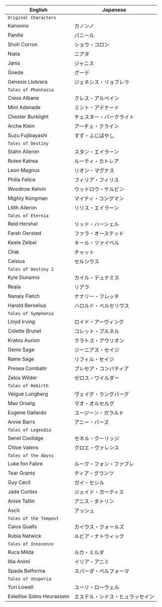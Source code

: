 | English | Japanese |
| - | - |
| `Original Characters`||
| Kanonno | カノンノ |
| Panille | パニール |
| Shoh Corron | ショウ・コロン |
| Niata | ニアタ |
| Janis | ジャニス |
| Goede | グーデ |
| Genesis Llobrera | ジェネシス・リョブレラ |
| `Tales of Phantasia`||
| Cress Albane | クレス・アルベイン |
| Mint Adenade | ミント・アデナード |
| Chester Burklight | チェスター・バークライト |
| Arche Klein | アーチェ・クライン |
| Suzu Fujibayashi | すず・ふじばやし |
| `Tales of Destiny`||
| Stahn Aileron | スタン・エイラーン |
| Rutee Katrea | ルーティ・カトレア |
| Leon Magnus | リオン・マグナス |
| Philia Felice | フィリア・フィリス |
| Woodrow Kelvin | ウッドロウ・ケルビン |
| Mighty Kongman | マイティ・コングマン |
| Lilith Aileron | リリス・エイラーン |
| `Tales of Eternia`||
| Reid Hershel | リッド・ハーシェル |
| Farah Oersted | ファラ・オーステッド |
| Keele Zeibel | キール・ツァイベル |
| Chat | チャット |
| Celsius | セルシウス |
| `Tales of Destiny 2`||
| Kyle Dunamis | カイル・デュナミス |
| Reala | リアラ |
| Nanaly Fletch | ナナリー・フレッチ |
| Harold Berselius | ハロルド・ベルセリウス |
| `Tales of Symphonia`||
| Lloyd Irving | ロイド・アーヴィング |
| Colette Brunel | コレット・ブルネル |
| Kratos Aurion | クラトス・アウリオン |
| Genis Sage | ジーニアス・セイジ |
| Raine Sage | リフィル・セイジ |
| Presea Combatir | プレセア・コンバティア |
| Zelos Wilder | ゼロス・ワイルダー |
| `Tales of Rebirth`||
| Veigue Lungberg | ヴェイグ・ラングバーグ |
| Mao Orselg | マオ・オルセルグ |
| Eugene Gallardo | ユージーン・ガラルド |
| Annie Barrs | アニー・バーズ |
| `Tales of Legendia`||
| Senel Coolidge | セネル・クーリッジ |
| Chloe Valens | クロエ・ヴァレンス |
| `Tales of the Abyss`||
| Luke fon Fabre | ルーク・フォン・ファブレ |
| Tear Grants | ティア・グランツ |
| Guy Cecil | ガイ・セシル |
| Jade Curtiss | ジェイド・カーティス |
| Anise Tatlin | アニス・タトリン |
| Asch | アッシュ |
| `Tales of the Tempest`||
| Caius Qualls | カイウス・クォールズ |
| Rubia Natwick | ルビア・ナトウィック |
| `Tales of Innocence`||
| Ruca Milda | ルカ・ミルダ |
| Illia Animi | イリア・アニミ |
| Spada Belforma | スパーダ・ベルフォーマ |
| `Tales of Vesperia`||
| Yuri Lowell | ユーリ・ローウェル |
| Estellise Sidos Heurassein | エステル・シドス・ヒュラッセイン |
